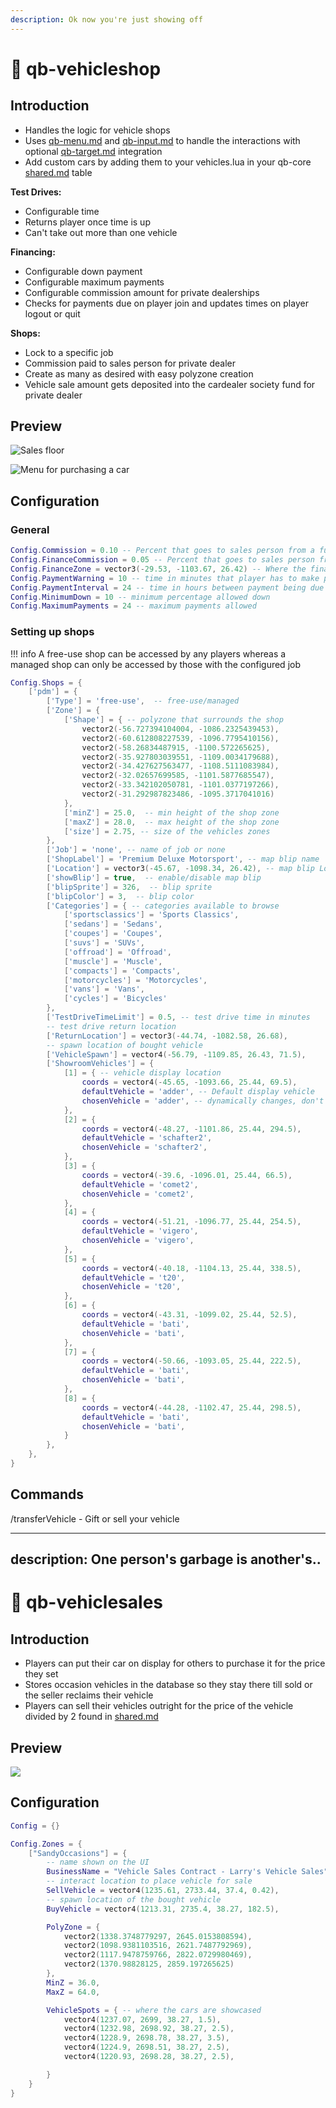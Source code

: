 ```yaml
---
description: Ok now you're just showing off
---
```


# 🚗 qb-vehicleshop

## Introduction

* Handles the logic for vehicle shops
* Uses [qb-menu.md](qb-menu.md "mention") and [qb-input.md](qb-input.md "mention") to handle the interactions with optional [qb-target.md](qb-target.md "mention") integration
* Add custom cars by adding them to your vehicles.lua in your qb-core [shared.md](../qb-core/shared.md "mention") table

**Test Drives:**

* Configurable time
* Returns player once time is up
* Can't take out more than one vehicle

**Financing:**

* Configurable down payment
* Configurable maximum payments
* Configurable commission amount for private dealerships
* Checks for payments due on player join and updates times on player logout or quit

**Shops:**

* Lock to a specific job
* Commission paid to sales person for private dealer
* Create as many as desired with easy polyzone creation
* Vehicle sale amount gets deposited into the cardealer society fund for private dealer

## Preview

![Sales floor](../../assets/images/vehicleshopfloor.jpg)

![Menu for purchasing a car](../../assets/images/vehicleshopmenu.png)

## Configuration

### General

```lua
Config.Commission = 0.10 -- Percent that goes to sales person from a full car sale 10%
Config.FinanceCommission = 0.05 -- Percent that goes to sales person from a finance sale 5%
Config.FinanceZone = vector3(-29.53, -1103.67, 26.42) -- Where the finance menu is located
Config.PaymentWarning = 10 -- time in minutes that player has to make payment before repo
Config.PaymentInterval = 24 -- time in hours between payment being due
Config.MinimumDown = 10 -- minimum percentage allowed down
Config.MaximumPayments = 24 -- maximum payments allowed
```

### Setting up shops

!!! info
    A free-use shop can be accessed by any players whereas a managed shop can only be accessed by those with the configured job


```lua
Config.Shops = {
    ['pdm'] = {
        ['Type'] = 'free-use',  -- free-use/managed
        ['Zone'] = {
            ['Shape'] = { -- polyzone that surrounds the shop
                vector2(-56.727394104004, -1086.2325439453),
                vector2(-60.612808227539, -1096.7795410156),
                vector2(-58.26834487915, -1100.572265625),
                vector2(-35.927803039551, -1109.0034179688),
                vector2(-34.427627563477, -1108.5111083984),
                vector2(-32.02657699585, -1101.5877685547),
                vector2(-33.342102050781, -1101.0377197266),
                vector2(-31.292987823486, -1095.3717041016)
            },
            ['minZ'] = 25.0,  -- min height of the shop zone
            ['maxZ'] = 28.0,  -- max height of the shop zone
            ['size'] = 2.75, -- size of the vehicles zones
        },
        ['Job'] = 'none', -- name of job or none
        ['ShopLabel'] = 'Premium Deluxe Motorsport', -- map blip name
        ['Location'] = vector3(-45.67, -1098.34, 26.42), -- map blip Location
        ['showBlip'] = true,  -- enable/disable map blip
        ['blipSprite'] = 326,  -- blip sprite
        ['blipColor'] = 3,  -- blip color
        ['Categories'] = { -- categories available to browse
            ['sportsclassics'] = 'Sports Classics',
            ['sedans'] = 'Sedans',
            ['coupes'] = 'Coupes',
            ['suvs'] = 'SUVs',
            ['offroad'] = 'Offroad',
            ['muscle'] = 'Muscle',
            ['compacts'] = 'Compacts',
            ['motorcycles'] = 'Motorcycles',
            ['vans'] = 'Vans',
            ['cycles'] = 'Bicycles'
        },
        ['TestDriveTimeLimit'] = 0.5, -- test drive time in minutes
        -- test drive return location
        ['ReturnLocation'] = vector3(-44.74, -1082.58, 26.68),
        -- spawn location of bought vehicle
        ['VehicleSpawn'] = vector4(-56.79, -1109.85, 26.43, 71.5),
        ['ShowroomVehicles'] = {
            [1] = { -- vehicle display location
                coords = vector4(-45.65, -1093.66, 25.44, 69.5),
                defaultVehicle = 'adder', -- Default display vehicle
                chosenVehicle = 'adder', -- dynamically changes, don't edit
            },
            [2] = {
                coords = vector4(-48.27, -1101.86, 25.44, 294.5),
                defaultVehicle = 'schafter2',
                chosenVehicle = 'schafter2',
            },
            [3] = {
                coords = vector4(-39.6, -1096.01, 25.44, 66.5),
                defaultVehicle = 'comet2',
                chosenVehicle = 'comet2',
            },
            [4] = {
                coords = vector4(-51.21, -1096.77, 25.44, 254.5),
                defaultVehicle = 'vigero',
                chosenVehicle = 'vigero',
            },
            [5] = {
                coords = vector4(-40.18, -1104.13, 25.44, 338.5),
                defaultVehicle = 't20',
                chosenVehicle = 't20',
            },
            [6] = {
                coords = vector4(-43.31, -1099.02, 25.44, 52.5),
                defaultVehicle = 'bati',
                chosenVehicle = 'bati',
            },
            [7] = {
                coords = vector4(-50.66, -1093.05, 25.44, 222.5),
                defaultVehicle = 'bati',
                chosenVehicle = 'bati',
            },
            [8] = {
                coords = vector4(-44.28, -1102.47, 25.44, 298.5),
                defaultVehicle = 'bati',
                chosenVehicle = 'bati',
            }
        },
    },
}
```

## Commands

/transferVehicle - Gift or sell your vehicle






---
description: One person's garbage is another's..
---

# 📄 qb-vehiclesales

## Introduction

* Players can put their car on display for others to purchase it for the price they set
* Stores occasion vehicles in the database so they stay there till sold or the seller reclaims their vehicle
* Players can sell their vehicles outright for the price of the vehicle divided by 2 found in [shared.md](../qb-core/shared.md "mention")

## Preview

![](../../assets/images/vehiclesalessheet.jpg)

## Configuration

```lua
Config = {}

Config.Zones = {
    ["SandyOccasions"] = {
        -- name shown on the UI
        BusinessName = "Vehicle Sales Contract - Larry's Vehicle Sales",
        -- interact location to place vehicle for sale
        SellVehicle = vector4(1235.61, 2733.44, 37.4, 0.42),
        -- spawn location of the bought vehicle
        BuyVehicle = vector4(1213.31, 2735.4, 38.27, 182.5),

        PolyZone = {
            vector2(1338.3748779297, 2645.0153808594),
            vector2(1098.9381103516, 2621.7487792969),
            vector2(1117.9478759766, 2822.0729980469),
            vector2(1370.98828125, 2859.197265625)
        },
        MinZ = 36.0,
        MaxZ = 64.0,

        VehicleSpots = { -- where the cars are showcased
            vector4(1237.07, 2699, 38.27, 1.5),
            vector4(1232.98, 2698.92, 38.27, 2.5),
            vector4(1228.9, 2698.78, 38.27, 3.5),
            vector4(1224.9, 2698.51, 38.27, 2.5),
            vector4(1220.93, 2698.28, 38.27, 2.5),

        }
    }
}
```
